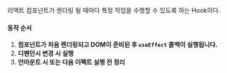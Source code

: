 리액트 컴포넌트가 렌더링 될 때마다 특정 작업을 수행할 수 있도록 하는 Hook이다.

#### 동작 순서
1. **컴포넌트가 처음 렌더링되고 DOM이 준비된 후 `useEffect` 콜백이 실행됩니다.**
2. **디펜던시 변경 시 실행**
3. **언마운트 시 또는 다음 이펙트 실행 전 정리**



